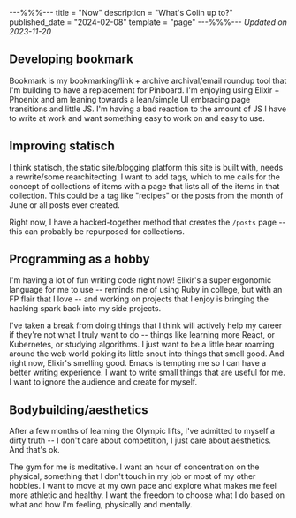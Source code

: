 ---%%%---
title = "Now"
description = "What's Colin up to?"
published_date = "2024-02-08"
template = "page"
---%%%---
_Updated on 2023-11-20_

## Developing bookmark

Bookmark is my bookmarking/link + archive archival/email roundup tool that I'm building
to have a replacement for Pinboard. I'm enjoying using Elixir + Phoenix and am
leaning towards a lean/simple UI embracing page transitions and little JS. 
I'm having a bad reaction to the amount of JS I have to write at work and want something
easy to work on and easy to use.

## Improving statisch

I think statisch, the static site/blogging platform this site is built with, needs
a rewrite/some rearchitecting. I want to add tags, which to me calls for the concept
of collections of items with a page that lists all of the items in that collection. This could
be a tag like "recipes" or the posts from the month of June or all posts ever created.

Right now, I have a hacked-together method that creates the `/posts` page -- this 
can probably be repurposed for collections.

## Programming as a hobby

I'm having a lot of fun writing code right now! Elixir's a super ergonomic language for
me to use -- reminds me of using Ruby in college, but with an FP flair that I love -- and
working on projects that I enjoy is bringing the hacking spark back into my side projects.

I've taken a break from doing things that I think will actively help my career if they're not what
I truly want to do -- things like learning more React, or Kubernetes, or studying algorithms. I
just want to be a little bear roaming around the web world poking its little snout into things that
smell good. And right now, Elixir's smelling good. Emacs is tempting me so I can have a better
writing experience. I want to write small things that are useful for me. I want to ignore the audience
and create for myself.

## Bodybuilding/aesthetics

After a few months of learning the Olympic lifts, I've admitted to myself a dirty truth --
I don't care about competition, I just care about aesthetics. And that's ok.

The gym for me is meditative. I want an hour of concentration on the physical, something
that I don't touch in my job or most of my other hobbies. I want to move at my own pace
and explore what makes me feel more athletic and healthy. I want the freedom to choose what I do
based on what and how I'm feeling, physically and mentally.

